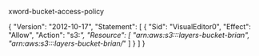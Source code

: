 

xword-bucket-access-policy

{
    "Version": "2012-10-17",
    "Statement": [
        {
            "Sid": "VisualEditor0",
            "Effect": "Allow",
            "Action": "s3:*",
            "Resource": [
                "arn:aws:s3:::layers-bucket-brian",
                "arn:aws:s3:::layers-bucket-brian/*"
            ]
        }
    ]
}